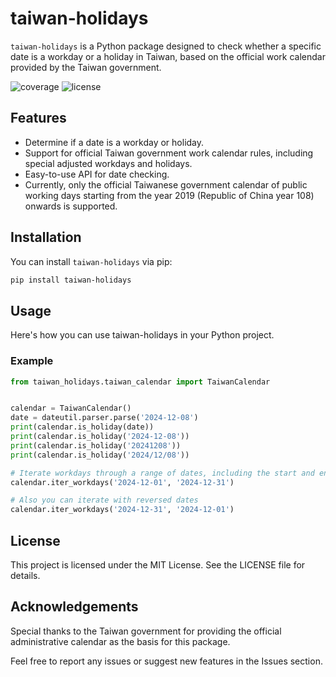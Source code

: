 # taiwan-holidays

`taiwan-holidays` is a Python package designed to check whether a specific date is a workday or a holiday in Taiwan, based on the official work calendar provided by the Taiwan government.

![coverage](https://img.shields.io/badge/coverage-100%25-brightgreen)
![license](https://img.shields.io/badge/license-MIT-green)

## Features

- Determine if a date is a workday or holiday.
- Support for official Taiwan government work calendar rules, including special adjusted workdays and holidays.
- Easy-to-use API for date checking.
- Currently, only the official Taiwanese government calendar of public working days starting from the year 2019 (Republic of China year 108) onwards is supported.

## Installation

You can install `taiwan-holidays` via pip:

```bash
pip install taiwan-holidays
```

## Usage

Here's how you can use taiwan-holidays in your Python project.

### Example

```python
from taiwan_holidays.taiwan_calendar import TaiwanCalendar


calendar = TaiwanCalendar()
date = dateutil.parser.parse('2024-12-08')
print(calendar.is_holiday(date))
print(calendar.is_holiday('2024-12-08'))
print(calendar.is_holiday('20241208'))
print(calendar.is_holiday('2024/12/08'))

# Iterate workdays through a range of dates, including the start and end dates
calendar.iter_workdays('2024-12-01', '2024-12-31')

# Also you can iterate with reversed dates
calendar.iter_workdays('2024-12-31', '2024-12-01')
```

## License

This project is licensed under the MIT License. See the LICENSE file for details.

## Acknowledgements

Special thanks to the Taiwan government for providing the official administrative calendar as the basis for this package.

Feel free to report any issues or suggest new features in the Issues section.
